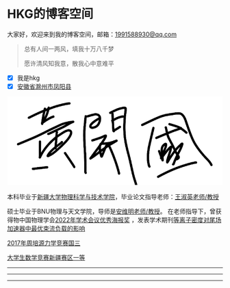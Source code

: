 # HKG的博客空间

<p align="center">
 
大家好，欢迎来到我的博客空间，邮箱：1991588930@qq.com

</p>

> 总有人间一两风，填我十万八千梦
>
> 愿许清风知我意，散我心中意难平

- [x] 我是hkg
- [x] [安徽省](https://baike.baidu.com/item/%E5%AE%89%E5%BE%BD%E7%9C%81/526353)[滁州市](https://baike.baidu.com/item/%E6%BB%81%E5%B7%9E%E5%B8%82/210918?fromModule=lemma_inlink)[凤阳县](https://baike.baidu.com/item/%E5%87%A4%E9%98%B3%E5%8E%BF/5285002?fromModule=lemma_inlink)

![](./20240704-220111.png "我的签名")

本科毕业于[新疆大学物理科学与技术学院](https://phy.xju.edu.cn/)，毕业论文指导老师：[王淑英老师/教授](https://phy.xju.edu.cn/info/1121/2164.htm)

硕士毕业于BNU物理与天文学院，导师是[安维明老师/教授](https://astro.bnu.edu.cn/zw/gk/szdw/zrjs/js/102182.html)。
在老师指导下，曾获得物中国物理学会[2022年学术会议优秀海报奖](http://meeting.cps-net.org.cn/sustech2022/multiinfo/74)
，发表学术期刊[等离子密度对尾场加速器中最优束流负载的影响](http://www.bnujournal.com/article/doi/10.12202/j.0476-0301.2023166)

[2017年周培源力学竞赛国三](https://publicqn.saikr.com/23ac802d349a4fb6bc7586455d363a341498643688769.xls?attname=%E9%99%84%E4%BB%B62%EF%BC%9A%E4%B8%AA%E4%BA%BA%E8%B5%9B%E4%B8%89%E7%AD%89%E5%A5%96%E5%92%8C%E4%BC%98%E7%A7%80%E5%A5%96.xls)

[大学生数学竞赛新疆赛区一等](https://mp.weixin.qq.com/s/JK12FDrq0Thcwr0rGBTbIA)

 ***
 ---
 




---















     



